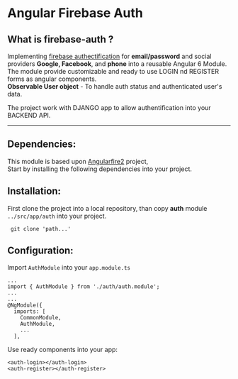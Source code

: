 # Angular Firebase Auth

What is firebase-auth ?
-----------------------

Implementing [firebase authectification](https://firebase.google.com) for **email/password** and social providers **Google, Facebook**, and **phone** into a reusable Angular 6 Module.
The module provide customizable and ready to use LOGIN nd REGISTER forms as angular components.  
**Observable User object** - To handle auth status and authenticated user's data.

The project work with DJANGO app to allow authentification into your BACKEND API.
____________________________
## Dependencies:  
This module is based upon [Angularfire2](https://github.com/angular/angularfire2) project,  
Start by installing the following dependencies into your project.

## Installation:
First clone the project into a local repository, than copy **auth** module `../src/app/auth` into your project.  

     git clone 'path...'


## Configuration:
Import `AuthModule` into your `app.module.ts`

    ...
    import { AuthModule } from './auth/auth.module';
    ...
    ...
    @NgModule({
      imports: [
        CommonModule,
        AuthModule,
        ...
      ],

Use ready components into your app:

    <auth-login></auth-login>
    <auth-register></auth-register>
